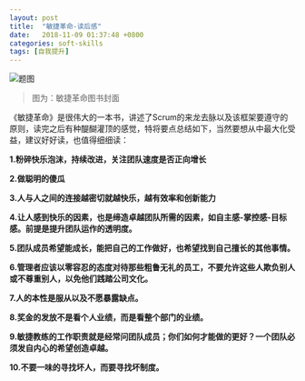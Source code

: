 ```yaml
---
layout: post
title:  "敏捷革命-读后感"
date:   2018-11-09 01:37:48 +0800
categories: soft-skills
tags: [自我提升]
---
```

![题图](http://cover.read.duokan.com/mfsv2/download/fdsc3/p01ZbX81eT5a/zmqcLaOiS4SklE.jpg!l)

> 图为：敏捷革命图书封面

《敏捷革命》是很伟大的一本书，讲述了Scrum的来龙去脉以及该框架要遵守的原则，读完之后有种醍醐灌顶的感觉，特将要点总结如下，当然要想从中最大化受益，建议好好读，也值得细细读：

**1.粉碎快乐泡沫，持续改进，关注团队速度是否正向增长**

**2.做聪明的傻瓜**

**3.人与人之间的连接越密切就越快乐，越有效率和创新能力**

**4.让人感到快乐的因素，也是缔造卓越团队所需的因素，如自主感-掌控感-目标感。前提是提升团队运作的透明度。**

**5.团队成员希望能成长，能把自己的工作做好，也希望找到自己擅长的其他事情。**

**6.管理者应该以零容忍的态度对待那些粗鲁无礼的员工，不要允许这些人欺负别人或不尊重别人，以免他们践踏公司文化。**

**7.人的本性是服从以及不愿暴露缺点。**

**8.奖金的发放不是看个人业绩，而是看整个部门的业绩。**

**9.敏捷教练的工作职责就是经常问团队成员；你们如何才能做的更好？一个团队必须发自内心的希望创造卓越。**

**10.不要一味的寻找坏人，而要寻找坏制度。**